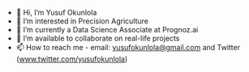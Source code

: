 - 👋 Hi, I’m Yusuf Okunlola
- 👀 I’m interested in Precision Agriculture
- 🌱 I’m currently a Data Science Associate at Prognoz.ai
- 💞️ I’m available to collaborate on real-life projects
- 📫 How to reach me - email: yusufokunlola@gmail.com and Twitter (www.twitter.com/yusufokunlola) 

<!---
yusufokunlola/yusufokunlola is a ✨ special ✨ repository because its `README.md` (this file) appears on your GitHub profile.
You can click the Preview link to take a look at your changes.
--->
